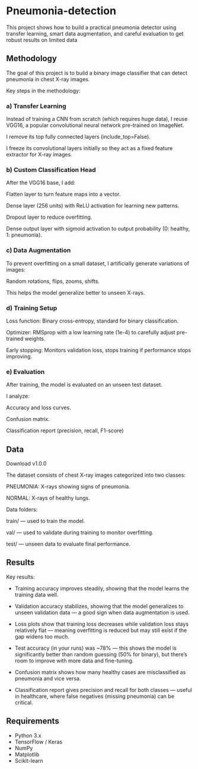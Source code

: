 # Pneumonia-detection
This project shows how to build a practical pneumonia detector using transfer learning, smart data augmentation, and careful evaluation to get robust results on limited data

## Methodology
The goal of this project is to build a binary image classifier that can detect pneumonia in chest X-ray images.

Key steps in the methodology:

### a) Transfer Learning
Instead of training a CNN from scratch (which requires huge data), I reuse VGG16, a popular convolutional neural network pre-trained on ImageNet.

I remove its top fully connected layers (include_top=False).

I freeze its convolutional layers initially so they act as a fixed feature extractor for X-ray images.

### b) Custom Classification Head
After the VGG16 base, I add:

Flatten layer to turn feature maps into a vector.

Dense layer (256 units) with ReLU activation for learning new patterns.

Dropout layer to reduce overfitting.

Dense output layer with sigmoid activation to output probability (0: healthy, 1: pneumonia).

### c) Data Augmentation
To prevent overfitting on a small dataset, I artificially generate variations of images:

Random rotations, flips, zooms, shifts.

This helps the model generalize better to unseen X-rays.

### d) Training Setup
Loss function: Binary cross-entropy, standard for binary classification.

Optimizer: RMSprop with a low learning rate (1e-4) to carefully adjust pre-trained weights.

Early stopping: Monitors validation loss, stops training if performance stops improving.

### e) Evaluation
After training, the model is evaluated on an unseen test dataset.

I analyze:

Accuracy and loss curves.

Confusion matrix.

Classification report (precision, recall, F1-score)


## Data

Download v1.0.0

The dataset consists of chest X-ray images categorized into two classes:

PNEUMONIA: X-rays showing signs of pneumonia.

NORMAL: X-rays of healthy lungs.

Data folders:

train/ — used to train the model.

val/ — used to validate during training to monitor overfitting.

test/ — unseen data to evaluate final performance.

## Results

Key results:

- Training accuracy improves steadily, showing that the model learns the training data well.

- Validation accuracy stabilizes, showing that the model generalizes to unseen validation data — a good sign when data augmentation is used.

- Loss plots show that training loss decreases while validation loss stays relatively flat — meaning overfitting is reduced but may still exist if the gap widens too much.

- Test accuracy (in your runs) was ~78% — this shows the model is significantly better than random guessing (50% for binary), but there’s room to improve with more data and fine-tuning.

- Confusion matrix shows how many healthy cases are misclassified as pneumonia and vice versa.

- Classification report gives precision and recall for both classes — useful in healthcare, where false negatives (missing pneumonia) can be critical.


## Requirements

- Python 3.x
- TensorFlow / Keras
- NumPy
- Matplotlib
- Scikit-learn



